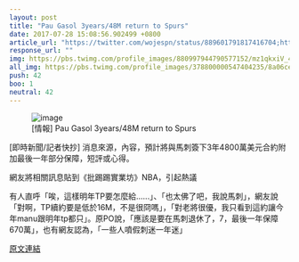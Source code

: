 ```yaml
---
layout: post
title: "Pau Gasol 3years/48M return to Spurs"
date: 2017-07-28 15:08:56.902499 +0800
article_url: "https://twitter.com/wojespn/status/889601791817416704;https://twitter.com/ZachLowe_NBA/status/890387553681125376"
response_url: ""
img: https://pbs.twimg.com/profile_images/880997944790577152/mz1qkxiV_400x400.jpg
all_img: https://pbs.twimg.com/profile_images/378800000547404235/8a06ce6d5a29c02e2e8e81c9874f3468_400x400.png
push: 42
boo: 1
neutral: 42
---
```


<figure>
<img src="https://pbs.twimg.com/profile_images/880997944790577152/mz1qkxiV_400x400.jpg" alt="image">
<figcaption>
[情報] Pau Gasol 3years/48M return to Spurs
</figcaption>
</figure>



[即時新聞/記者快抄] 消息來源，內容，預計將與馬刺簽下3年4800萬美元合約附加最後一年部分保障，短評或心得。

網友將相關訊息貼到《批踢踢實業坊》NBA，引起熱議

有人直呼「唉，這樣明年TP要怎麼給......」、「也太佛了吧，我說馬刺」，網友說「對啊，TP續約要是低於16M，不是很冏嗎」，「對老將很優，我只看到這約讓今年manu跟明年tp都只」。原PO說，「應該是要在馬刺退休了，7，最後一年保障670萬」，也有網友認為，「一些人噴假刺迷一年迷」

<a href = "https://www.ptt.cc/bbs/NBA/M.1501127129.A.7F9.html">原文連結</a>

